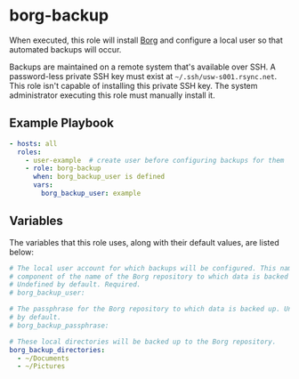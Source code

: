 borg-backup
===========

When executed, this role will install
[Borg](https://borgbackup.readthedocs.io/en/stable/) and configure a local user
so that automated backups will occur.

Backups are maintained on a remote system that's available over SSH. A
password-less private SSH key must exist at `~/.ssh/usw-s001.rsync.net`. This
role isn't capable of installing this private SSH key. The system administrator
executing this role must manually install it.

Example Playbook
----------------

```yaml
- hosts: all
  roles:
    - user-example  # create user before configuring backups for them
    - role: borg-backup
      when: borg_backup_user is defined
      vars:
        borg_backup_user: example
```

Variables
---------

The variables that this role uses, along with their default values, are listed
below:

```yaml
# The local user account for which backups will be configured. This name is a
# component of the name of the Borg repository to which data is backed up.
# Undefined by default. Required.
# borg_backup_user:

# The passphrase for the Borg repository to which data is backed up. Undefined
# by default.
# borg_backup_passphrase:

# These local directories will be backed up to the Borg repository.
borg_backup_directories:
  - ~/Documents
  - ~/Pictures
```
